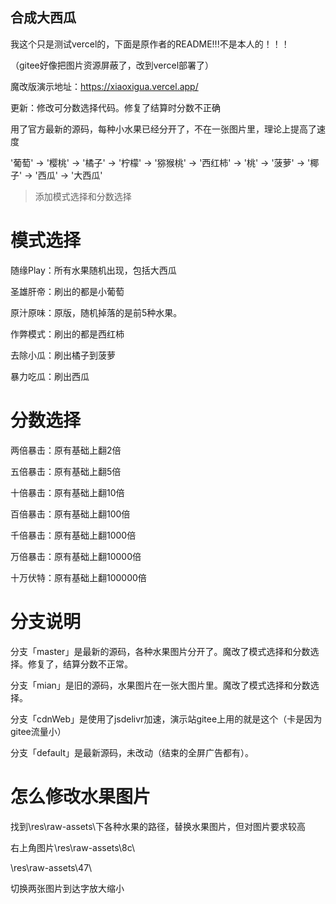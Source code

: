 ## 合成大西瓜
我这个只是测试vercel的，下面是原作者的README!!!不是本人的！！！

（gitee好像把图片资源屏蔽了，改到vercel部署了）


魔改版演示地址：https://xiaoxigua.vercel.app/



更新：修改可分数选择代码。修复了结算时分数不正确

用了官方最新的源码，每种小水果已经分开了，不在一张图片里，理论上提高了速度



'葡萄' -> '樱桃' -> '橘子' -> '柠檬' -> '猕猴桃' -> '西红柿' -> '桃' -> '菠萝' -> '椰子' -> '西瓜' -> '大西瓜'

> 添加模式选择和分数选择

# 模式选择

随缘Play：所有水果随机出现，包括大西瓜

圣雄肝帝：刷出的都是小葡萄

原汁原味：原版，随机掉落的是前5种水果。

作弊模式：刷出的都是西红柿

去除小瓜：刷出橘子到菠萝

暴力吃瓜：刷出西瓜

# 分数选择

两倍暴击：原有基础上翻2倍

五倍暴击：原有基础上翻5倍

十倍暴击：原有基础上翻10倍

百倍暴击：原有基础上翻100倍

千倍暴击：原有基础上翻1000倍

万倍暴击：原有基础上翻10000倍

十万伏特：原有基础上翻100000倍

# 分支说明
分支「master」是最新的源码，各种水果图片分开了。魔改了模式选择和分数选择。修复了，结算分数不正常。

分支「mian」是旧的源码，水果图片在一张大图片里。魔改了模式选择和分数选择。

分支「cdnWeb」是使用了jsdelivr加速，演示站gitee上用的就是这个（卡是因为gitee流量小）

分支「default」是最新源码，未改动（结束的全屏广告都有）。

# 怎么修改水果图片

找到\res\raw-assets\下各种水果的路径，替换水果图片，但对图片要求较高

右上角图片\res\raw-assets\8c\

\res\raw-assets\47\

切换两张图片到达字放大缩小



